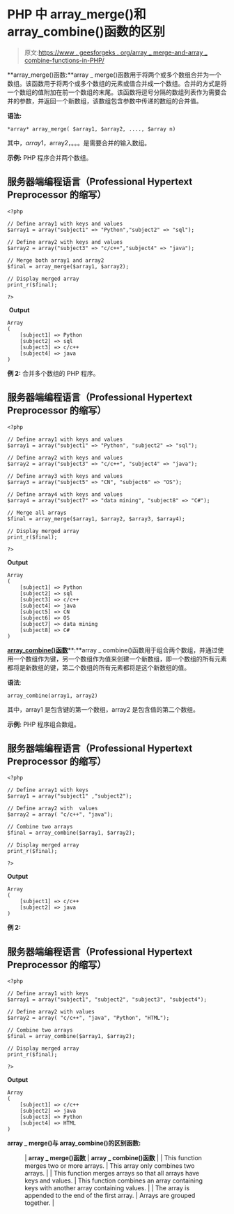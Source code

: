 # PHP 中 array_merge()和 array_combine()函数的区别

> 原文:[https://www . geesforgeks . org/array _ merge-and-array _ combine-functions-in-PHP/](https://www.geeksforgeeks.org/difference-between-array_merge-and-array_combine-functions-in-php/)

**array_merge()函数:**array _ merge()函数用于将两个或多个数组合并为一个数组。该函数用于将两个或多个数组的元素或值合并成一个数组。合并的方式是将一个数组的值附加在前一个数组的末尾。该函数将逗号分隔的数组列表作为需要合并的参数，并返回一个新数组，该数组包含参数中传递的数组的合并值。

**语法:**

```
*array* array_merge( $array1, $array2, ...., $array n)
```

其中，$array1，$array2，。。。是需要合并的输入数组。

**示例:** PHP 程序合并两个数组。

## 服务器端编程语言（Professional Hypertext Preprocessor 的缩写）

```
<?php

// Define array1 with keys and values
$array1 = array("subject1" => "Python","subject2" => "sql");

// Define array2 with keys and values
$array2 = array("subject3" => "c/c++","subject4" => "java");

// Merge both array1 and array2
$final = array_merge($array1, $array2);

// Display merged array
print_r($final);

?>
```

 **Output**

```
Array
(
    [subject1] => Python
    [subject2] => sql
    [subject3] => c/c++
    [subject4] => java
)
```

**例 2:** 合并多个数组的 PHP 程序。

## 服务器端编程语言（Professional Hypertext Preprocessor 的缩写）

```
<?php

// Define array1 with keys and values
$array1 = array("subject1" => "Python", "subject2" => "sql");

// Define array2 with keys and values
$array2 = array("subject3" => "c/c++", "subject4" => "java");

// Define array3 with keys and values
$array3 = array("subject5" => "CN", "subject6" => "OS");

// Define array4 with keys and values
$array4 = array("subject7" => "data mining", "subject8" => "C#");

// Merge all arrays
$final = array_merge($array1, $array2, $array3, $array4);

// Display merged array
print_r($final);

?>
```

**Output**

```
Array
(
    [subject1] => Python
    [subject2] => sql
    [subject3] => c/c++
    [subject4] => java
    [subject5] => CN
    [subject6] => OS
    [subject7] => data mining
    [subject8] => C#
)
```

[**array_combine()函数**](https://www.geeksforgeeks.org/php-array_combine-function/)**:**array _ combine()函数用于组合两个数组，并通过使用一个数组作为键，另一个数组作为值来创建一个新数组，即一个数组的所有元素都将是新数组的键，第二个数组的所有元素都将是这个新数组的值。

**语法**:

```
array_combine(array1, array2)
```

其中，array1 是包含键的第一个数组，array2 是包含值的第二个数组。

**示例:** PHP 程序组合数组。

## 服务器端编程语言（Professional Hypertext Preprocessor 的缩写）

```
<?php

// Define array1 with keys 
$array1 = array("subject1" ,"subject2");

// Define array2 with  values
$array2 = array( "c/c++", "java");

// Combine two arrays
$final = array_combine($array1, $array2);

// Display merged array
print_r($final);

?>
```

**Output**

```
Array
(
    [subject1] => c/c++
    [subject2] => java
)
```

**例 2:**

## 服务器端编程语言（Professional Hypertext Preprocessor 的缩写）

```
<?php

// Define array1 with keys 
$array1 = array("subject1", "subject2", "subject3", "subject4");

// Define array2 with values
$array2 = array( "c/c++", "java", "Python", "HTML");

// Combine two arrays
$final = array_combine($array1, $array2);

// Display merged array
print_r($final);

?>
```

**Output**

```
Array
(
    [subject1] => c/c++
    [subject2] => java
    [subject3] => Python
    [subject4] => HTML
)
```

**array _ merge()与 array_combine()的区别函数:**

<figure class="table">

| **array _ merge()函数** | **array _ combine()函数** |
| This function merges two or more arrays. | This array only combines two arrays. |
| This function merges arrays so that all arrays have keys and values. | This function combines an array containing keys with another array containing values. |
| The array is appended to the end of the first array. | Arrays are grouped together. |

</figure>